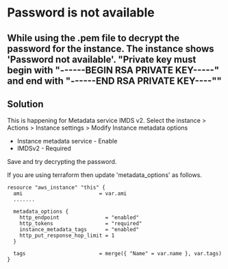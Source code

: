 
# Password is not available

## While using the .pem file to decrypt the password for the instance. The instance shows 'Password not available'. "Private key must begin with "------BEGIN RSA PRIVATE KEY-----" and end with "------END RSA PRIVATE KEY----""

## Solution

This is happening for Metadata service IMDS v2. 
Select the instance > Actions > Instance settings > Modify Instance metadata options
- Instance metadata service - Enable
- IMDSv2 - Required
  
Save and try decrypting the password. 


If you are using terraform then update 'metadata_options' as follows.
```
resource "aws_instance" "this" {
  ami                         = var.ami
  .......

  metadata_options {
    http_endpoint               = "enabled"
    http_tokens                 = "required"
    instance_metadata_tags      = "enabled"
    http_put_response_hop_limit = 1
  }

  tags                        = merge({ "Name" = var.name }, var.tags)
}

```
